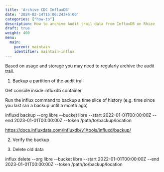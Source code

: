 ```yaml
---
title: 'Archive CDC InfluxDB'
date: '2024-02-14T15:06:243+5:00'
categories: ["how-to"]
description: How to archive Audit trail data from InfluxDB on Rhize
draft: true
weight: 400
menu:
  main:
    parent: maintain
    identifier: maintain-influx
---
```


Based on usage and storage you may need to regularly archive the audit trail.

1. Backup a partition of the audit trail 

Get console inside influxdb container

Run the influx command to backup a time slice of history (e.g. time since you last ran a backup until a month ago)

influxd backup --org libre --bucket libre --start 2022-01-01T00:00:00Z --end 2023-01-01T00:00:00Z --token <admin-token> /path/to/backup/location

https://docs.influxdata.com/influxdb/v1/tools/influxd/backup/

2. Verify the backup

3. Delete old data

influx delete --org libre --bucket libre --start 2022-01-01T00:00:00Z --end 2023-01-01T00:00:00Z --token <admin-token> /path/to/backup/location